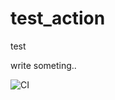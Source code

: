 # test_action

test

write someting..

![CI](https://github.com/codebal/test_action/workflows/CI/badge.svg)
